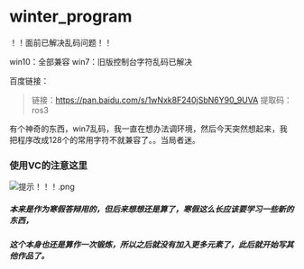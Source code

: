 # winter_program
！！面前已解决乱码问题！！

win10：全部兼容
win7：旧版控制台字符乱码已解决

百度链接：
>链接：https://pan.baidu.com/s/1wNxk8F240jSbN6Y90_9UVA 
>提取码：ros3

有个神奇的东西，win7乱码，我一直在想办法调环境，然后今天突然想起来，我把程序改成128个的常用字符不就兼容了。。当局者迷。

### 使用VC的注意这里
![提示！！！.png](https://i.loli.net/2020/02/25/jus5cihGJLwAe4q.png)

##### 本来是作为寒假答辩用的，但后来想想还是算了，寒假这么长应该要学习一些新的东西，
##### 这个本身也还是算作一次锻炼，所以之后就没有加入更多元素了，此后就开始写其他作品了。
